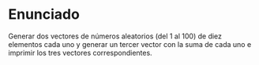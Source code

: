 # Enunciado

Generar dos vectores de números aleatorios (del 1 al 100) de diez elementos cada uno y generar un tercer vector con la suma de cada uno e imprimir los tres vectores correspondientes.
